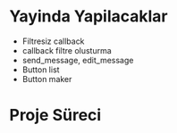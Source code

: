 # Yayinda Yapilacaklar

* Filtresiz callback
* callback filtre olusturma
* send_message, edit_message
* Button list
* Button maker

# Proje Süreci